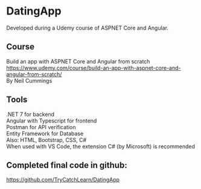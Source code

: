 # DatingApp
Developed during a Udemy course of ASPNET Core and Angular.

## Course
Build an app with ASPNET Core and Angular from scratch<br/>
https://www.udemy.com/course/build-an-app-with-aspnet-core-and-angular-from-scratch/<br/>
By Neil Cummings<br/>

## Tools
.NET 7 for backend<br/>
Angular with Typescript for frontend<br/>
Postman for API verification<br/>
Entity Framework for Database<br/>
Also: HTML, Bootstrap, CSS, C#<br/>
When used with VS Code, the extension C# (by Microsoft) is recommended<br/>

## Completed final code in github:
https://github.com/TryCatchLearn/DatingApp